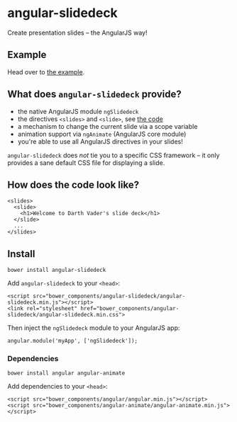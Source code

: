 # angular-slidedeck
Create presentation slides – the AngularJS way!

## Example
Head over to [the example](https://github.com/paperhive/angular-slidedeck-example).

## What does `angular-slidedeck` provide?
 * the native AngularJS module `ngSlidedeck`
 * the directives `<slides>` and `<slide>`, see [the code](#how-does-the-code-look-like)
 * a mechanism to change the current slide via a scope variable
 * animation support via `ngAnimate` (AngularJS core module)
 * you're able to use all AngularJS directives in your slides!

`angular-slidedeck` does *not* tie you to a specific CSS framework – it only provides a sane default CSS file for displaying a slide.

## How does the code look like?
```
<slides>
  <slide>
    <h1>Welcome to Darth Vader's slide deck</h1>
  </slide>
  ...
</slides>
```

## Install
```
bower install angular-slidedeck
```
Add `angular-slidedeck` to your `<head>`:
```
<script src="bower_components/angular-slidedeck/angular-slidedeck.min.js"></script>
<link rel="stylesheet" href="bower_components/angular-slidedeck/angular-slidedeck.min.css">
```
Then inject the `ngSlidedeck` module to your AngularJS app:
```
angular.module('myApp', ['ngSlidedeck']);
```
### Dependencies
```
bower install angular angular-animate
```
Add dependencies to your `<head>`:
```
<script src="bower_components/angular/angular.min.js"></script>
<script src="bower_components/angular-animate/angular-animate.min.js"></script>
```
